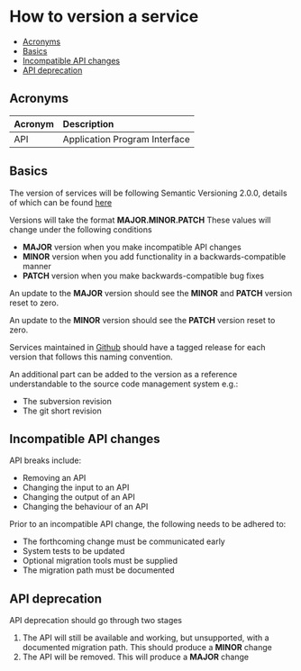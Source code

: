 # How to version a service

+ [Acronyms](#acronyms)
+ [Basics](#basics)
+ [Incompatible API changes](#incompatible-api-changes)
+ [API deprecation](#api-deprecation)

<a name="acronyms"></a>

## Acronyms

| Acronym | Description                   |
| :------ | :----------                   |
| API     | Application Program Interface |

<a name="basics"></a>

## Basics

The version of services will be following Semantic Versioning 2.0.0, details of
which can be found [here](<http://semver.org/spec/v2.0.0.html>)

Versions will take the format **MAJOR.MINOR.PATCH** These values will change under
the following conditions

+ **MAJOR** version when you make incompatible API changes
+ **MINOR** version when you add functionality in a backwards-compatible manner
+ **PATCH** version when you make backwards-compatible bug fixes

An update to the **MAJOR** version should see the **MINOR** and **PATCH** version reset to zero.

An update to the **MINOR** version should see the **PATCH** version reset to zero.

Services maintained in [Github](http://github.com/) should have a tagged release
for each version that follows this naming convention.

An additional part can be added to the version as a reference understandable to
the source code management system e.g.:

+ The subversion revision
+ The git short revision

<a name="incompatible-api-changes"></a>

## Incompatible API changes

API breaks include:

+ Removing an API
+ Changing the input to an API
+ Changing the output of an API
+ Changing the behaviour of an API

Prior to an incompatible API change, the following needs to be adhered to:

+ The forthcoming change must be communicated early
+ System tests to be updated
+ Optional migration tools must be supplied
+ The migration path must be documented

<a name="api-deprecation"></a>

## API deprecation

API deprecation should go through two stages

1. The API will still be available and working, but unsupported, with a
   documented migration path. This should produce a **MINOR** change
1. The API will be removed. This will produce a **MAJOR** change
